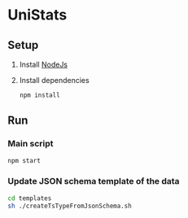 # UniStats

## Setup

1. Install [NodeJs](https://nodejs.org/en/download/current/)

2. Install dependencies

   ```sh
   npm install
   ```

## Run

### Main script

```sh
npm start
```

### Update JSON schema template of the data

```sh
cd templates
sh ./createTsTypeFromJsonSchema.sh
```
